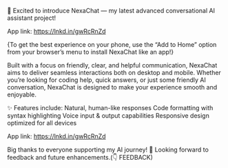 🚀 Excited to introduce NexaChat — my latest advanced conversational AI assistant project!

App link: https://lnkd.in/gwRcRnZd

{To get the best experience on your phone, use the “Add to Home” option from your browser’s menu to install NexaChat like an app!}

Built with a focus on friendly, clear, and helpful communication, NexaChat aims to deliver seamless interactions both on desktop and mobile. Whether you’re looking for coding help, quick answers, or just some friendly AI conversation, NexaChat is designed to make your experience smooth and enjoyable.

✨ Features include:
Natural, human-like responses
Code formatting with syntax highlighting
Voice input & output capabilities
Responsive design optimized for all devices

App link: https://lnkd.in/gwRcRnZd

Big thanks to everyone supporting my AI journey! 🙌 
Looking forward to feedback and future enhancements.(👇 FEEDBACK)
